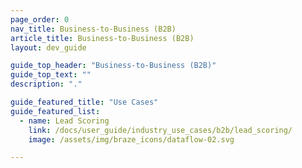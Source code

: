 ```yaml
---
page_order: 0
nav_title: Business-to-Business (B2B)
article_title: Business-to-Business (B2B)
layout: dev_guide

guide_top_header: "Business-to-Business (B2B)"
guide_top_text: ""
description: "."

guide_featured_title: "Use Cases"
guide_featured_list:
  - name: Lead Scoring
    link: /docs/user_guide/industry_use_cases/b2b/lead_scoring/
    image: /assets/img/braze_icons/dataflow-02.svg

---
```

